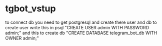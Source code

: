 # tgbot_vstup

to connect db you need to get postgresql and create there user and db
to create user write this in psql
"CREATE USER admin WITH PASSWORD admin;"
and this to create db
"CREATE DATABASE telegram_bot_db WITH OWNER admin;"